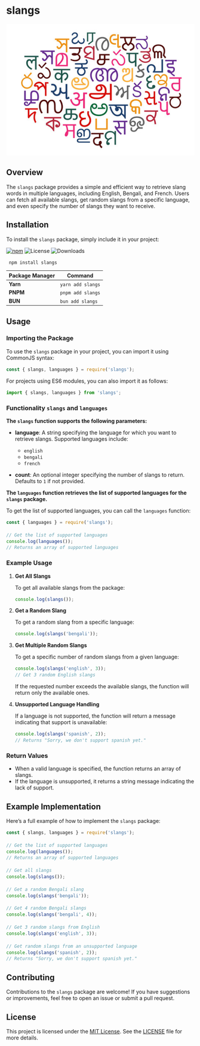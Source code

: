 # slangs

![](./hero.jpg)

## Overview
The `slangs` package provides a simple and efficient way to retrieve slang words in multiple languages, including English, Bengali, and French. Users can fetch all available slangs, get random slangs from a specific language, and even specify the number of slangs they want to receive.

## Installation

To install the `slangs` package, simply include it in your project:

[![npm](https://img.shields.io/npm/v/slangs.svg)](https://www.npmjs.com/package/slangs)
![License](https://img.shields.io/npm/l/slangs.svg)
![Downloads](https://img.shields.io/npm/dt/slangs.svg)
```bash
 npm install slangs
```

| Package Manager | Command           |
| --------------- | ----------------- |
| **Yarn**        | `yarn add slangs` |
| **PNPM**        | `pnpm add slangs` |
| **BUN**         | `bun add slangs`  |

## Usage

### Importing the Package

To use the `slangs` package in your project, you can import it using CommonJS syntax:

```javascript
const { slangs, languages } = require('slangs');
```

For projects using ES6 modules, you can also import it as follows:

```javascript
import { slangs, languages } from 'slangs';
```

### Functionality `slangs` and `languages`

**The `slangs` function supports the following parameters:**

- **language**: A string specifying the language for which you want to retrieve slangs. Supported languages include:

  - `english`
  - `bengali`
  - `french`

- **count**: An optional integer specifying the number of slangs to return. Defaults to `1` if not provided.

**The `languages` function retrieves the list of supported languages for the `slangs` package.**

To get the list of supported languages, you can call the `languages` function:

```javascript
const { languages } = require('slangs');

// Get the list of supported languages
console.log(languages()); 
// Returns an array of supported languages
```

### Example Usage

1. **Get All Slangs**

   To get all available slangs from the package:

   ```javascript
   console.log(slangs());
   ```

2. **Get a Random Slang**

   To get a random slang from a specific language:

   ```javascript
   console.log(slangs('bengali'));
   ```

3. **Get Multiple Random Slangs**

   To get a specific number of random slangs from a given language:

   ```javascript
   console.log(slangs('english', 3)); 
   // Get 3 random English slangs
   ```

   If the requested number exceeds the available slangs, the function will return only the available ones.

4. **Unsupported Language Handling**

   If a language is not supported, the function will return a message indicating that support is unavailable:

   ```javascript
   console.log(slangs('spanish', 2)); 
   // Returns "Sorry, we don't support spanish yet."
   ```

### Return Values

- When a valid language is specified, the function returns an array of slangs.
- If the language is unsupported, it returns a string message indicating the lack of support.

## Example Implementation

Here’s a full example of how to implement the `slangs` package:

```javascript
const { slangs, languages } = require('slangs');

// Get the list of supported languages
console.log(languages()); 
// Returns an array of supported languages

// Get all slangs
console.log(slangs());

// Get a random Bengali slang
console.log(slangs('bengali'));

// Get 4 random Bengali slangs
console.log(slangs('bengali', 4));

// Get 3 random slangs from English
console.log(slangs('english', 3));

// Get random slangs from an unsupported language
console.log(slangs('spanish', 2)); 
// Returns "Sorry, we don't support spanish yet."
```

## Contributing

Contributions to the `slangs` package are welcome! If you have suggestions or improvements, feel free to open an issue or submit a pull request.

## License

This project is licensed under the [MIT License](https://opensource.org/license/mit). See the [LICENSE](LICENSE) file for more details.
